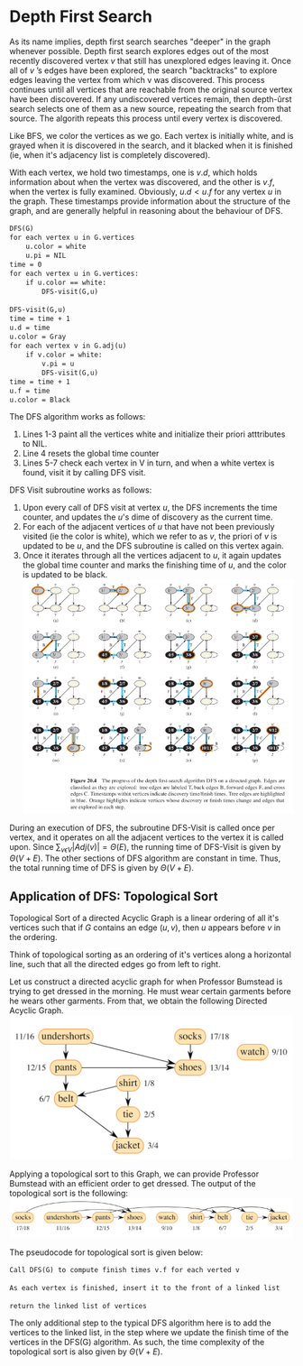# Depth First Search

As its name implies, depth first search searches "deeper" in the graph whenever possible. Depth first search explores edges out of the most recently discovered vertex $v$ that still has unexplored edges leaving it. Once all of $v$ ’s edges have been explored, the search "backtracks" to explore edges leaving the vertex from which v was discovered. This process continues until all vertices that are reachable from the original source vertex have been discovered. If any undiscovered vertices remain, then depth-ûrst search selects one of them as a new source, repeating the search from that source. The algorith repeats this process until every vertex is discovered.

Like BFS, we color the vertices as we go. Each vertex is initially white, and is grayed when it is discovered in the search, and it blacked when it is finished (ie, when it's adjacency list is completely discovered). 

With each vertex, we hold two timestamps, one is $v.d$, which holds information about when the vertex was discovered, and the other is $v.f$, when the vertex is fully examined. Obviously, $u.d < u.f$ for any vertex $u$ in the graph. These timestamps provide information about the structure of the graph, and are generally helpful in reasoning about the behaviour of DFS.

```pseudocode
DFS(G)
for each vertex u in G.vertices
    u.color = white
    u.pi = NIL
time = 0
for each vertex u in G.vertices:
    if u.color == white:
        DFS-visit(G,u)
    
DFS-visit(G,u)
time = time + 1
u.d = time
u.color = Gray
for each vertex v in G.adj(u)
    if v.color = white:
        v.pi = u
        DFS-visit(G,u)
time = time + 1
u.f = time
u.color = Black
```

The DFS algorithm works as follows: 
1. Lines 1-3 paint all the vertices white and initialize their priori atttributes to NIL.
2. Line 4 resets the global time counter 
3. Lines 5-7 check each vertex in V in turn, and when a white vertex is found, visit it by calling DFS visit.

DFS Visit subroutine works as follows: 
1. Upon every call of DFS visit at vertex $u$, the DFS increments the time counter, and updates the $u$'s dime of discovery as the current time.
2. For each of the adjacent vertices of $u$ that have not been previously visited (ie the color is white), which we refer to as $v$, the priori of $v$ is updated to be $u$, and the DFS subroutine is called on this vertex again.
3. Once it iterates through all the vertices adjacent to $u$, it again updates the global time counter and marks the finishing time of $u$, and the color is updated to be black.
![alt text](example_dfs.png)

During an execution of DFS, the subroutine DFS-Visit is called once per vertex, and it operates on all the adjacent vertices to the vertex it is called upon. Since $\sum _{v \epsilon V} |Adj(v)| = \Theta (E)$, the running time of DFS-Visit is given by $\Theta (V + E)$. The other sections of DFS algorithm are constant in time. Thus, the total running time of DFS is given by $\Theta (V + E)$.

## Application of DFS: Topological Sort

Topological Sort of a directed Acyclic Graph is a linear ordering of all it's vertices such that if $G$ contains an edge $(u,v)$, then $u$ appears before $v$ in the ordering. 

Think of topological sorting as an ordering of it's vertices along a horizontal line, such that all the directed edges go from left to right. 

Let us construct a directed acyclic graph for when Professor Bumstead is trying to get dressed in the morning. He must wear certain garments before he wears other garments. From that, we obtain the following Directed Acyclic Graph.
![alt text](prof_bumstead_get_ready.png)

Applying a topological sort to this Graph, we can provide Professor Bumstead with an efficient order to get dressed. The output of the topological sort is the following:
![alt text](prof_bumstead_order.png)

The pseudocode for topological sort is given below:

```pseudocode
Call DFS(G) to compute finish times v.f for each verted v

As each vertex is finished, insert it to the front of a linked list

return the linked list of vertices
```

The only additional step to the typical DFS algorithm here is to add the vertices to the linked list, in the step where we update the finish time of the vertices in the DFS(G) algorithm. As such, the time complexity of the topological sort is also given by $\Theta (V + E)$. 